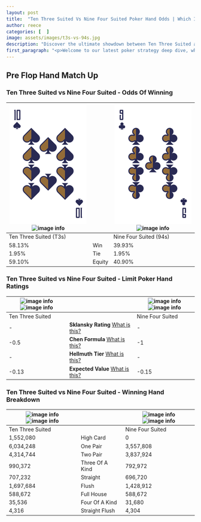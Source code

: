 ```yaml
---
layout: post
title:  "Ten Three Suited Vs Nine Four Suited Poker Hand Odds | Which Is The Better Hand In Poker? A Complete Guide"
author: reece
categories: [  ]
image: assets/images/t3s-vs-94s.jpg
description: "Discover the ultimate showdown between Ten Three Suited and Nine Four Suited in poker! Uncover the odds, strategies, and scenarios where one hand triumphs over the other. Get ready to up your poker game with this thrilling analysis."
first_paragraph: "<p>Welcome to our latest poker strategy deep dive, where we're pitting two distinct hands against each other in a high-stakes showdown: Ten Three Suited vs Nine Four Suited.</p><p>In the dynamic world of poker, every decision counts, and knowing which hand holds the upper hand is key to your success at the table.</p><p>In this article, we'll dissect these two hands, explore the scenarios where one dominates the other, and equip you with the knowledge to make strategic choices that can tip the odds in your favor.</p><p>Get ready to unravel the intriguing dynamics of these poker hands and elevate your game to new heights.</p>"
---
```




[comment]: # (sp0)

## Pre Flop Hand Match Up

<div class="table hand-ratings" markdown="1"> 



### Ten Three Suited vs Nine Four Suited - Odds Of Winning


    
| ![image info](assets/images/hand1/t.png) ![image info](assets/images/hand1/3s.png) |  | ![image info](assets/images/hand2/9.png) ![image info](assets/images/hand2/4s.png) |
| -------- | -------- | -------- |
| Ten Three Suited (T3s) |  | Nine Four Suited (94s) |
| 58.13% | Win | 39.93% |
| 1.95% | Tie | 1.95% |
| 59.10% | Equity | 40.90% |




[comment]: # (sp1)



### Ten Three Suited vs Nine Four Suited - Limit Poker Hand Ratings


    
| ![image info](https://www.riverpairs.com/assets/images/hand1/t.png) ![image info](https://www.riverpairs.com/assets/images/hand1/3s.png) |  | ![image info](https://www.riverpairs.com/assets/images/hand2/9.png) ![image info](https://www.riverpairs.com/assets/images/hand2/4s.png) |
| -------- | -------- | -------- |
| Ten Three Suited |  | Nine Four Suited |
| - | **Sklansky Rating** [What is this?](/sklansky-rating-explained) | - |
| -0.5 | **Chen Formula** [What is this?](/chen-formula-explained) | -1 |
| - | **Hellmuth Tier** [What is this?](/Hellmuth-tier-explained) | - |
| -0.13 | **Expected Value** [What is this?](/expected-value-explained) | -0.15 |




[comment]: # (sp2)



### Ten Three Suited vs Nine Four Suited - Winning Hand Breakdown


    
| ![image info](https://www.riverpairs.com/assets/images/hand1/t.png) ![image info](https://www.riverpairs.com/assets/images/hand1/3s.png) |  | ![image info](https://www.riverpairs.com/assets/images/hand2/9.png) ![image info](https://www.riverpairs.com/assets/images/hand2/4s.png) |
| -------- | -------- | -------- |
| Ten Three Suited |  | Nine Four Suited |
| 1,552,080 | High Card | 0 |
| 6,034,248 | One Pair | 3,557,808 |
| 4,314,744 | Two Pair | 3,837,924 |
| 990,372 | Three Of A Kind | 792,972 |
| 707,232 | Straight | 696,720 |
| 1,697,684 | Flush | 1,428,912 |
| 588,672 | Full House | 588,672 |
| 35,536 | Four Of A Kind | 31,680 |
| 4,316 | Straight Flush | 4,304 |




[comment]: # (sp3)



</div>

[comment]: # (sp4)



[comment]: # (sp5)

